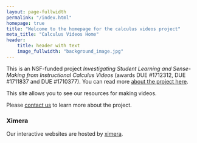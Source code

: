 ```yaml
---
layout: page-fullwidth
permalink: "/index.html"
homepage: true
title: "Welcome to the homepage for the calculus videos project"
meta_title: "Calculus Videos Home"
header:
    title: header with text
    image_fullwidth: "background_image.jpg"
---
```


<!--If you're a student looking for our videos, please go [here](./vids/)-->

This is an NSF-funded project *Investigating Student Learning and Sense-Making from Instructional Calculus Videos* (awards DUE #1712312, DUE #1711837 and DUE #1710377). You can read more [about the project here](/about).

This site allows you to see our resources for making videos.

Please [contact us](/team/) to learn more about the project.

### Ximera
Our interactive websites are hosted by [ximera](http://ximera.osu.edu).
